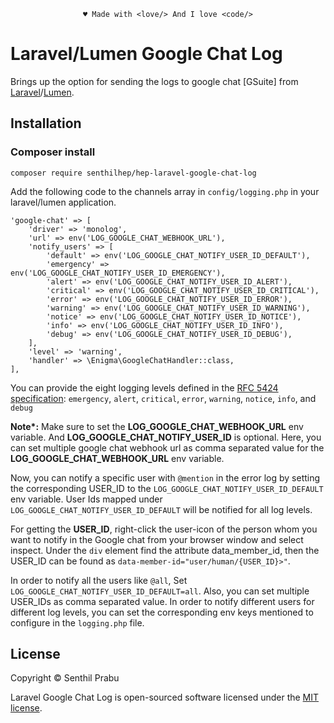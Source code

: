 <p align="center"><code>&hearts; Made with &lt;love/&gt; And I love &lt;code/&gt;</code></p>

# Laravel/Lumen Google Chat Log

Brings up the option for sending the logs to google chat [GSuite] from [Laravel](https://laravel.com)/[Lumen](https://lumen.laravel.com).

## Installation
### Composer install
```shell
composer require senthilhep/hep-laravel-google-chat-log
```

Add the following code to the channels array in `config/logging.php` in your laravel/lumen application.
```
'google-chat' => [
    'driver' => 'monolog',
    'url' => env('LOG_GOOGLE_CHAT_WEBHOOK_URL'),
    'notify_users' => [
        'default' => env('LOG_GOOGLE_CHAT_NOTIFY_USER_ID_DEFAULT'),
        'emergency' => env('LOG_GOOGLE_CHAT_NOTIFY_USER_ID_EMERGENCY'),
        'alert' => env('LOG_GOOGLE_CHAT_NOTIFY_USER_ID_ALERT'),
        'critical' => env('LOG_GOOGLE_CHAT_NOTIFY_USER_ID_CRITICAL'),
        'error' => env('LOG_GOOGLE_CHAT_NOTIFY_USER_ID_ERROR'),
        'warning' => env('LOG_GOOGLE_CHAT_NOTIFY_USER_ID_WARNING'),
        'notice' => env('LOG_GOOGLE_CHAT_NOTIFY_USER_ID_NOTICE'),
        'info' => env('LOG_GOOGLE_CHAT_NOTIFY_USER_ID_INFO'),
        'debug' => env('LOG_GOOGLE_CHAT_NOTIFY_USER_ID_DEBUG'),
    ],
    'level' => 'warning',
    'handler' => \Enigma\GoogleChatHandler::class,
],
```

You can provide the eight logging levels defined in the [RFC 5424 specification](https://tools.ietf.org/html/rfc5424): `emergency`, `alert`, `critical`, `error`, `warning`, `notice`, `info`, and `debug`

<b>Note*:</b> Make sure to set the <b>LOG_GOOGLE_CHAT_WEBHOOK_URL</b> env variable.
And <b>LOG_GOOGLE_CHAT_NOTIFY_USER_ID</b> is optional.
Here, you can set multiple google chat webhook url as comma separated value for the <b>LOG_GOOGLE_CHAT_WEBHOOK_URL</b> env variable.

Now, you can notify a specific user with `@mention` in the error log by setting the corresponding USER_ID to the `LOG_GOOGLE_CHAT_NOTIFY_USER_ID_DEFAULT` env variable. User Ids mapped under `LOG_GOOGLE_CHAT_NOTIFY_USER_ID_DEFAULT` will be notified for all log levels.  

For getting the <b>USER_ID</b>, right-click the user-icon of the person whom you want to notify in the Google chat from your browser window and select inspect. Under the `div` element find the attribute data_member_id, then the USER_ID can be found as `data-member-id="user/human/{USER_ID}>"`.

In order to notify all the users like `@all`, Set ```LOG_GOOGLE_CHAT_NOTIFY_USER_ID_DEFAULT=all```. Also, you can set multiple USER_IDs as comma separated value.
In order to notify different users for different log levels, you can set the corresponding env keys mentioned to configure in the `logging.php` file. 

## License

Copyright © Senthil Prabu

Laravel Google Chat Log is open-sourced software licensed under the [MIT license](LICENSE).
